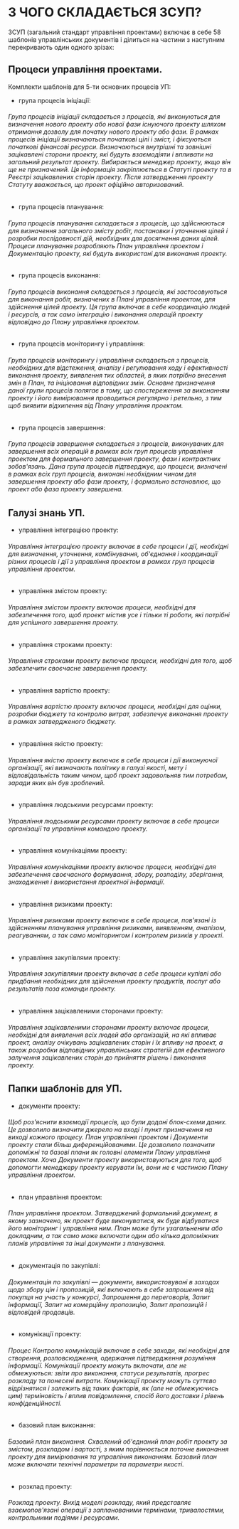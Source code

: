 ﻿# З ЧОГО СКЛАДАЄТЬСЯ ЗСУП?
ЗСУП (загальний стандарт управління проектами) включає в себе 58 шаблонів управлінських документів і ділиться на частини з наступним перекривають один одного зрізах:

## Процеси управління проектами. 
Комплекти шаблонів для 5-ти основних процесів УП:
- група процесів ініціації:
###### Група процесів ініціації складається з процесів, які виконуються для визначення нового проекту або нової фази існуючого проекту шляхом отримання дозволу для початку нового проекту або фази. В рамках процесів ініціації визначаються початкові цілі і зміст, і фіксуються початкові фінансові ресурси. Визначаються внутрішні та зовнішні зацікавлені сторони проекту, які будуть взаємодіяти і впливати на загальний результат проекту. Вибирається менеджер проекту, якщо він ще не призначений. Ця інформація закріплюється в Статуті проекту та в Реєстрі зацікавлених сторін проекту. Після затвердження проекту Статуту вважається, що проект офіційно авторизований.
- група процесів планування:
###### Група процесів планування складається з процесів, що здійснюються для визначення загального змісту робіт, постановки і уточнення цілей і розробки послідовності дій, необхідних для досягнення даних цілей. Процеси планування розробляють План управління проектом і Документацію проекту, які будуть використані для виконання проекту.
- група процесів виконання:
###### Група процесів виконання складається з процесів, які застосовуються для виконання робіт, визначених в Плані управління проектом, для здійснення цілей проекту. Ця група включає в себе координацію людей і ресурсів, а так само інтеграцію і виконання операцій проекту відповідно до Плану управління проектом.
- група процесів моніторингу і управління:
###### Група процесів моніторингу і управління складається з процесів, необхідних для відстеження, аналізу і регулювання ходу і ефективності виконання проекту, виявлення тих областей, в яких потрібно внесення змін в План, та ініціювання відповідних змін. Основне призначення даної групи процесів полягає в тому, що спостереження за виконанням проекту і його вимірювання проводиться регулярно і ретельно, з тим щоб виявити відхилення від Плану управління проектом.
- група процесів завершення:
###### Група процесів завершення складається з процесів, виконуваних для завершення всіх операцій в рамках всіх груп процесів управління проектом для формального завершення проекту, фази і контрактних зобов'язань. Дана група процесів підтверджує, що процеси, визначені в рамках всіх груп процесів, виконані необхідним чином для завершення проекту або фази проекту, і формально встановлює, що проект або фаза проекту завершена.
## Галузі знань УП.
- управління інтеграцією проекту:
###### Управління інтеграцією проекту включає в себе процеси і дії, необхідні для визначення, уточнення, комбінування, об'єднання і координації різних процесів і дії з управління проектом в рамках груп процесів управління проектом.
- управління змістом проекту:
###### Управління змістом проекту включає процеси, необхідні для забезпечення того, щоб проект містив усе і тільки ті роботи, які потрібні для успішного завершення проекту.
- управління строками проекту:
###### Управління строками проекту включає процеси, необхідні для того, щоб забезпечити своєчасне завершення проекту.
- управління вартістю проекту:
###### Управління вартістю проекту включає процеси, необхідні для оцінки, розробки бюджету та контролю витрат, забезпечує виконання проекту в рамках затвердженого бюджету.
- управління якістю проекту:
###### Управління якістю проекту включає в себе процеси і дії виконуючої організації, які визначають політику в галузі якості, мету і відповідальність таким чином, щоб проект задовольняв тим потребам, заради яких він був зроблений.
- управління людськими ресурсами проекту:
###### Управління людськими ресурсами проекту включає в себе процеси організації та управління командою проекту.
- управління комунікаціями проекту:
###### Управління комунікаціями проекту включає процеси, необхідні для забезпечення своєчасного формування, збору, розподілу, зберігання, знаходження і використання проектної інформації.
- управління ризиками проекту:
###### Управління ризиками проекту включає в себе процеси, пов'язані із здійсненням планування управління ризиками, виявленням, аналізом, реагуванням, а так само моніторингом і контролем ризиків у проекті.
- управління закупівлями проекту:
###### Управління закупівлями проекту включає в себе процеси купівлі або придбання необхідних для здійснення проекту продуктів, послуг або результатів поза команди проекту.
- управління зацікавленими сторонами проекту:
###### Управління зацікавленими сторонами проекту включає процеси, необхідні для виявлення всіх людей або організацій, на які впливає проект, аналізу очікувань зацікавлених сторін і їх впливу на проект, а також розробки відповідних управлінських стратегій для ефективного залучення зацікавлених сторін до прийняття рішень і виконання проекту.
## Папки шаблонів для УП.
- документи проекту:
###### Щоб роз'яснити взаємодії процесів, що були додані блок-схеми даних. Це дозволило визначити джерело на вході і пункт призначення на виході кожного процесу. План управління проектом і Документи проекту стали більш диференційованими. Це дозволило позначити допоміжні та базові плани як головні елементи Плану управління проектом. Хоча Документи проекту використовуються для того, щоб допомогти менеджеру проекту керувати їм, вони не є частиною Плану управління проектом.
- план управління проектом:
###### План управління проектом. Затверджений формальний документ, в якому зазначено, як проект буде виконуватися, як буде відбуватися його моніторинг і управління ним. План може бути узагальненим або докладним, а так само може включати один або кілька допоміжних планів управління та інші документи з планування.
- документація по закупівлі:
###### Документація по закупівлі — документи, використовувані в заходах щодо збору цін і пропозицій, які включають в себе запрошення від покупця на участь у конкурсі, Запрошення до переговорів, Запит інформації, Запит на комерційну пропозицію, Запит пропозицій і відповідей продавців.
- комунікації проекту:
###### Процес Контролю комунікацій включає в себе заходи, які необхідні для створення, розповсюдження, одержання підтвердження розуміння інформації. Комунікації проекту можуть включати, але не обмежуються: звіти про виконання, статуси результатів, прогрес розкладу та понесені витрати. Комунікації проекту можуть суттєво відрізнятися і залежить від таких факторів, як (але не обмежуючись цим) терміновість і вплив повідомлення, спосіб його доставки і рівень конфіденційності.
- базовий план виконання:
###### Базовий план виконання. Схвалений об'єднаний план робіт проекту за змістом, розкладом і вартості, з яким порівнюється поточне виконання проекту для вимірювання та управління виконанням. Базовий план може включати технічні параметри та параметри якості.
- розклад проекту:
###### Розклад проекту. Вихід моделі розкладу, який представляє взаємопов'язані операції з запланованими термінами, тривалостями, контрольними подіями і ресурсами.